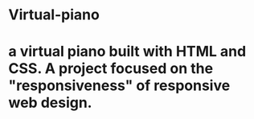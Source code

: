 # Virtual-piano
 # a virtual piano built with HTML and CSS. A project focused on the "responsiveness" of  responsive web design. 
